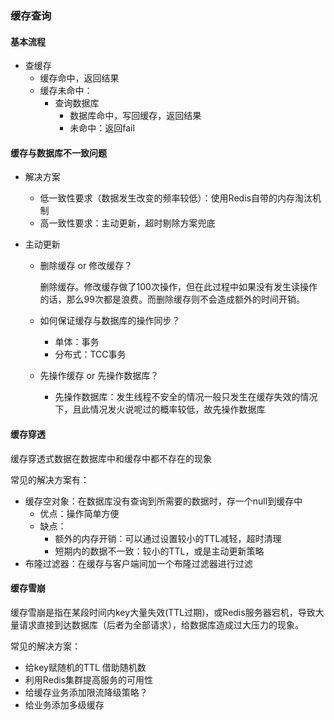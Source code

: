 ### 缓存查询

#### 基本流程

- 查缓存
  - 缓存命中，返回结果
  - 缓存未命中：
    - 查询数据库
      - 数据库命中，写回缓存，返回结果
      - 未命中：返回fail

#### 缓存与数据库不一致问题

- 解决方案

  - 低一致性要求（数据发生改变的频率较低）：使用Redis自带的内存淘汰机制
  - 高一致性要求：主动更新，超时剔除方案兜底

- 主动更新

  - 删除缓存 or 修改缓存？

    删除缓存。修改缓存做了100次操作，但在此过程中如果没有发生读操作的话，那么99次都是浪费。而删除缓存则不会造成额外的时间开销。

  - 如何保证缓存与数据库的操作同步？

    - 单体：事务
    - 分布式：TCC事务

  - 先操作缓存 or 先操作数据库？

    - 先操作数据库：发生线程不安全的情况一般只发生在缓存失效的情况下，且此情况发火说呢过的概率较低，故先操作数据库

#### 缓存穿透

缓存穿透式数据在数据库中和缓存中都不存在的现象

常见的解决方案有：

- 缓存空对象：在数据库没有查询到所需要的数据时，存一个null到缓存中
  - 优点：操作简单方便
  - 缺点：
    - 额外的内存开销：可以通过设置较小的TTL减轻，超时清理
    - 短期内的数据不一致：较小的TTL，或是主动更新策略
- 布隆过滤器：在缓存与客户端间加一个布隆过滤器进行过滤

#### 缓存雪崩

缓存雪崩是指在某段时间内key大量失效(TTL过期)，或Redis服务器宕机，导致大量请求直接到达数据库（后者为全部请求），给数据库造成过大压力的现象。

常见的解决方案：

- 给key赋随机的TTL 借助随机数
- 利用Redis集群提高服务的可用性
- 给缓存业务添加限流降级策略？
- 给业务添加多级缓存